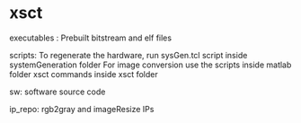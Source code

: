 # xsct

executables : Prebuilt bitstream and elf files

scripts: To regenerate the hardware, run sysGen.tcl script inside systemGeneration folder
For image conversion use the scripts inside matlab folder
xsct commands inside xsct folder

sw: software source code

ip_repo: rgb2gray and imageResize IPs
